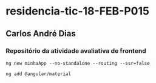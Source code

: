 # residencia-tic-18-FEB-P015

## Carlos André Dias

### Repositório da atividade avaliativa de frontend

```
ng new minhaApp --no-standalone --routing --ssr=false
```
```
ng add @angular/material
```
